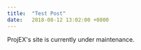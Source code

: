 ```yaml
---
title:  "Test Post"
date:   2018-08-12 13:02:00 +0800
---
```


ProjEX's site is currently under maintenance.